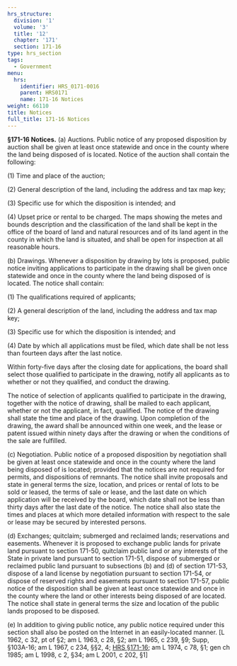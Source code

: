```yaml
---
hrs_structure:
  division: '1'
  volume: '3'
  title: '12'
  chapter: '171'
  section: 171-16
type: hrs_section
tags:
  - Government
menu:
  hrs:
    identifier: HRS_0171-0016
    parent: HRS0171
    name: 171-16 Notices
weight: 66110
title: Notices
full_title: 171-16 Notices
---
```

**§171-16 Notices.** (a) Auctions. Public notice of any proposed disposition by auction shall be given at least once statewide and once in the county where the land being disposed of is located. Notice of the auction shall contain the following:

(1) Time and place of the auction;

(2) General description of the land, including the address and tax map key;

(3) Specific use for which the disposition is intended; and

(4) Upset price or rental to be charged. The maps showing the metes and bounds description and the classification of the land shall be kept in the office of the board of land and natural resources and of its land agent in the county in which the land is situated, and shall be open for inspection at all reasonable hours.

(b) Drawings. Whenever a disposition by drawing by lots is proposed, public notice inviting applications to participate in the drawing shall be given once statewide and once in the county where the land being disposed of is located. The notice shall contain:

(1) The qualifications required of applicants;

(2) A general description of the land, including the address and tax map key;

(3) Specific use for which the disposition is intended; and

(4) Date by which all applications must be filed, which date shall be not less than fourteen days after the last notice.

Within forty-five days after the closing date for applications, the board shall select those qualified to participate in the drawing, notify all applicants as to whether or not they qualified, and conduct the drawing.

The notice of selection of applicants qualified to participate in the drawing, together with the notice of drawing, shall be mailed to each applicant, whether or not the applicant, in fact, qualified. The notice of the drawing shall state the time and place of the drawing. Upon completion of the drawing, the award shall be announced within one week, and the lease or patent issued within ninety days after the drawing or when the conditions of the sale are fulfilled.

(c) Negotiation. Public notice of a proposed disposition by negotiation shall be given at least once statewide and once in the county where the land being disposed of is located; provided that the notices are not required for permits, and dispositions of remnants. The notice shall invite proposals and state in general terms the size, location, and prices or rental of lots to be sold or leased, the terms of sale or lease, and the last date on which application will be received by the board, which date shall not be less than thirty days after the last date of the notice. The notice shall also state the times and places at which more detailed information with respect to the sale or lease may be secured by interested persons.

(d) Exchanges; quitclaim; submerged and reclaimed lands; reservations and easements. Whenever it is proposed to exchange public lands for private land pursuant to section 171-50, quitclaim public land or any interests of the State in private land pursuant to section 171-51, dispose of submerged or reclaimed public land pursuant to subsections (b) and (d) of section 171-53, dispose of a land license by negotiation pursuant to section 171-54, or dispose of reserved rights and easements pursuant to section 171-57, public notice of the disposition shall be given at least once statewide and once in the county where the land or other interests being disposed of are located. The notice shall state in general terms the size and location of the public lands proposed to be disposed.

(e) In addition to giving public notice, any public notice required under this section shall also be posted on the Internet in an easily-located manner. [L 1962, c 32, pt of §2; am L 1963, c 28, §2; am L 1965, c 239, §9; Supp, §103A-16; am L 1967, c 234, §§2, 4; [HRS §171-16](/title-12/chapter-171/section-171-16/); am L 1974, c 78, §1; gen ch 1985; am L 1998, c 2, §34; am L 2001, c 202, §1]
